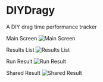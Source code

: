 # DIYDragy
A DIY drag time performance tracker

Main Screen
![Main Screen](https://github.com/pyjamasam/DIYDragy/blob/master/Media/Main%20Screen.png?raw=true)

Results List
![Results List](https://github.com/pyjamasam/DIYDragy/blob/master/Media/Results%20List.png?raw=true)

Run Result
![Run Result](https://github.com/pyjamasam/DIYDragy/blob/master/Media/Result.png?raw=true)

Shared Result
![Shared Result](https://github.com/pyjamasam/DIYDragy/blob/master/Media/ShareResults.png?raw=true)



